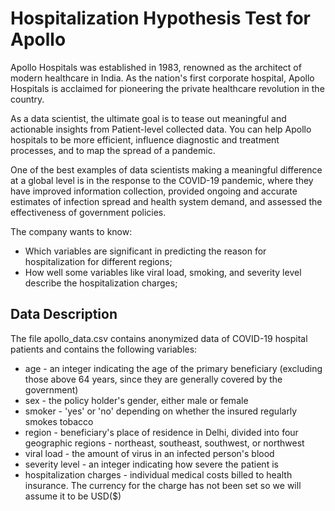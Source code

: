 # Hospitalization Hypothesis Test for Apollo

Apollo Hospitals was established in 1983, renowned as the architect of modern healthcare in India. As the nation's first corporate hospital, Apollo Hospitals is acclaimed for pioneering the private healthcare revolution in the country.

As a data scientist, the ultimate goal is to tease out meaningful and actionable insights from Patient-level collected data. You can help Apollo hospitals to be more efficient, influence diagnostic and treatment processes, and to map the spread of a pandemic.

One of the best examples of data scientists making a meaningful difference at a global level is in the response to the COVID-19 pandemic, where they have improved information collection, provided ongoing and accurate estimates of infection spread and health system demand, and assessed the effectiveness of government policies.

The company wants to know:
- Which variables are significant in predicting the reason for hospitalization for different regions;
- How well some variables like viral load, smoking, and severity level describe the hospitalization charges;

## Data Description
The file apollo_data.csv contains anonymized data of COVID-19 hospital patients and contains the following variables:
- age - an integer indicating the age of the primary beneficiary (excluding those above 64 years, since they are generally covered by the government)
- sex - the policy holder's gender, either male or female
- smoker - 'yes' or 'no' depending on whether the insured regularly smokes tobacco
- region - beneficiary's place of residence in Delhi, divided into four geographic regions - northeast, southeast, southwest, or northwest
- viral load - the amount of virus in an infected person's blood
- severity level - an integer indicating how severe the patient is
- hospitalization charges - individual medical costs billed to health insurance. The currency for the charge has not been set so we will assume it to be USD($)
